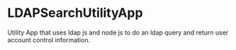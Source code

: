 # LDAPSearchUtilityApp
Utility App that uses ldap js and node js to do an ldap query and return user account control information. 
